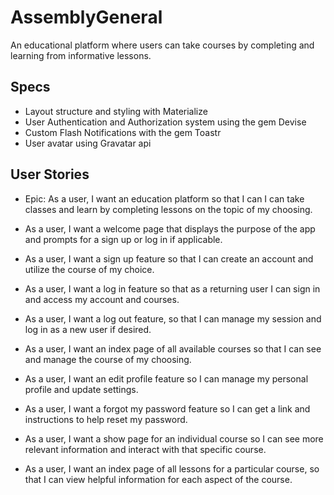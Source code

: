 # AssemblyGeneral

An educational platform where users can take courses by completing and learning from informative lessons.

## Specs
* Layout structure and styling with Materialize
* User Authentication and Authorization system using the gem Devise
* Custom Flash Notifications with the gem Toastr
* User avatar using Gravatar api

## User Stories

* Epic: As a user, I want an education platform so that I can I can take classes and learn by completing lessons on the topic of my choosing.

* As a user, I want a welcome page that displays the purpose of the app and prompts for a sign up or log in if applicable.

* As a user, I want a sign up feature so that I can create an account and utilize the course of my choice.

* As a user, I want a log in feature so that as a returning user I can sign in and access my account and courses.

* As a user, I want a log out feature, so that I can manage my session and log in as a new user if desired.

* As a user, I want an index page of all available courses so that I can see and manage the course of my choosing.

* As a user, I want an edit profile feature so I can manage my personal profile and update settings.

* As a user, I want a forgot my password feature so I can get a link and instructions to help reset my password.

* As a user, I want a show page for an individual course so I can see more relevant information and interact with that specific course.

* As a user, I want an index page of all lessons for a particular course, so that I can view helpful information for each aspect of the course.
